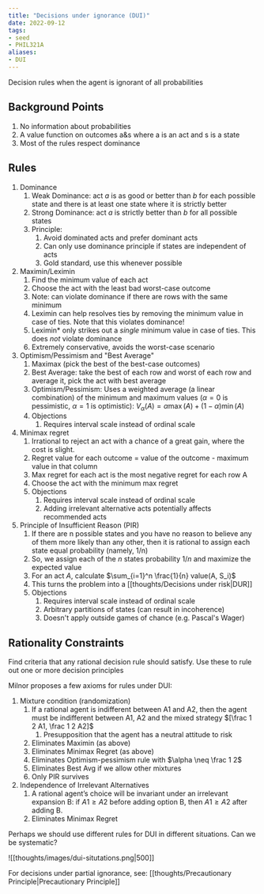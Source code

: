 ```yaml
---
title: "Decisions under ignorance (DUI)"
date: 2022-09-12
tags:
- seed
- PHIL321A
aliases:
- DUI
---
```


Decision rules when the agent is ignorant of all probabilities

## Background Points
1. No information about probabilities
2. A value function on outcomes a&s where a is an act and s is a state
3. Most of the rules respect dominance

## Rules
1. Dominance
	1. Weak Dominance: act $a$ is as good or better than $b$ for each possible state and there is at least one state where it is strictly better
	2. Strong Dominance: act $a$ is strictly better than $b$ for all possible states
	3. Principle: 
		1. Avoid dominated acts and prefer dominant acts
		2. Can only use dominance principle if states are independent of acts
		3. Gold standard, use this whenever possible
2. Maximin/Leximin
	1. Find the minimum value of each act
	2. Choose the act with the least bad worst-case outcome
	3. Note: can violate dominance if there are rows with the same minimum
	4. Leximin can help resolves ties by removing the minimum value in case of ties. Note that this violates dominance!
	5. Leximin* only strikes out a *single* minimum value in case of ties. This does *not* violate dominance
	6. Extremely conservative, avoids the worst-case scenario
3. Optimism/Pessimism and "Best Average"
	1. Maximax (pick the best of the best-case outcomes)
	2. Best Average: take the best of each row and worst of each row and average it, pick the act with best average
	3. Optimism/Pessimism: Uses a weighted average (a linear combination) of the minimum and maximum values ($\alpha = 0$ is pessimistic, $\alpha = 1$ is optimistic): $V_\alpha(A) = \alpha \max(A) + (1-\alpha) \min(A)$
	4. Objections
		1. Requires interval scale instead of ordinal scale
4. Minimax regret
	1. Irrational to reject an act with a chance of a great gain, where the cost is slight.
	2. Regret value for each outcome = value of the outcome - maximum value in that column
	3. Max regret for each act is the most negative regret for each row A
	4. Choose the act with the minimum max regret
	5. Objections
		1. Requires interval scale instead of ordinal scale
		2. Adding irrelevant alternative acts potentially affects recommended acts
5. Principle of Insufficient Reason (PIR)
	1. If there are n possible states and you have no reason to believe any of them more likely than any other, then it is rational to assign each state equal probability (namely, 1/n)
	2. So, we assign each of the $n$ states probability $1/n$ and maximize the expected value
	3. For an act $A$, calculate $\sum_{i=1}^n \frac{1}{n} value(A, S_i)$
	4. This turns the problem into a [[thoughts/Decisions under risk|DUR]]
	5. Objections
		1. Requires interval scale instead of ordinal scale
		2. Arbitrary partitions of states (can result in incoherence)
		3. Doesn't apply outside games of chance (e.g. Pascal's Wager)

## Rationality Constraints
Find criteria that any rational decision rule should satisfy. Use these to rule out one or more decision principles

Milnor proposes a few axioms for rules under DUI:
1. Mixture condition (randomization)
	1. If a rational agent is indifferent between A1 and A2, then the agent must be indifferent between A1, A2 and the mixed strategy $[\frac 1 2 A1, \frac 1 2 A2]$
		1. Presupposition that the agent has a neutral attitude to risk
	2. Eliminates Maximin (as above)
	3. Eliminates Minimax Regret (as above)
	4. Eliminates Optimism-pessimism rule with $\alpha \neq \frac 1 2$
	5. Eliminates Best Avg if we allow other mixtures
	6. Only PIR survives
2. Independence of Irrelevant Alternatives
	1. A rational agent’s choice will be invariant under an irrelevant expansion B: if $A1 \geq A2$ before adding option B, then $A1 \geq A2$ after adding B.
	2. Eliminates Minimax Regret

Perhaps we should use different rules for DUI in different situations. Can we be systematic?

![[thoughts/images/dui-situtations.png|500]]

For decisions under partial ignorance, see: [[thoughts/Precautionary Principle|Precautionary Principle]]